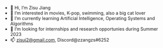 - 👋 Hi, I’m Zisu Jiang
- 👀 I’m interested in movies, K-pop, swimming, also a big cat lover
- 🌱 I’m currently learning Artificial Intelligence, Operating Systems and Algorithms
- 💞️ I’m looking for internships and research opportunies during Summer 2023
- 📫 zisuj2@gmail.com, Discord@zzangzs#6252

<!---
zzangzs/zzangzs is a ✨ special ✨ repository because its `README.md` (this file) appears on your GitHub profile.
You can click the Preview link to take a look at your changes.
--->
